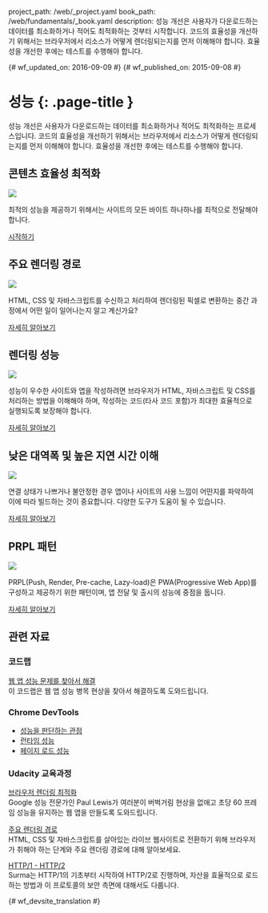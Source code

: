 project_path: /web/_project.yaml
book_path: /web/fundamentals/_book.yaml
description: 성능 개선은 사용자가 다운로드하는 데이터를 최소화하거나 적어도 최적화하는 것부터 시작합니다. 코드의 효율성을 개선하기 위해서는 브라우저에서 리소스가 어떻게 렌더링되는지를 먼저 이해해야 합니다. 효율성을 개선한 후에는 테스트를 수행해야 합니다. 

{# wf_updated_on: 2016-09-09 #}
{# wf_published_on: 2015-09-08 #}

# 성능 {: .page-title }

성능 개선은 사용자가 다운로드하는 데이터를 최소화하거나 적어도 최적화하는 프로세스입니다. 코드의 효율성을 개선하기 위해서는 브라우저에서 리소스가 어떻게 렌더링되는지를 먼저 이해해야 합니다. 효율성을 개선한 후에는 테스트를 수행해야 합니다. 

## 콘텐츠 효율성 최적화

<img src="images/oce.png" class="attempt-right" style="max-height: 200px;">

최적의 성능을 제공하기 위해서는 사이트의 모든 바이트 하나하나를 최적으로 전달해야 합니다.

[시작하기](optimizing-content-efficiency/)

<div style="clear:both;"></div>

## 주요 렌더링 경로

<img src="images/crp.png" class="attempt-right">

HTML, CSS 및 자바스크립트를 수신하고 처리하여 렌더링된 픽셀로 변환하는 중간 과정에서 어떤 일이 일어나는지 알고 계신가요?

[자세히 알아보기](critical-rendering-path/)

<div style="clear:both;"></div>

## 렌더링 성능

<img src="images/rend.png" class="attempt-right">

성능이 우수한 사이트와 앱을 작성하려면 브라우저가 HTML, 자바스크립트 및 CSS를 처리하는 방법을 이해해야 하며, 작성하는 코드(타사 코드 포함)가 최대한 효율적으로 실행되도록 보장해야 합니다.

[자세히 알아보기](rendering/)

<div style="clear:both;"></div>

## 낮은 대역폭 및 높은 지연 시간 이해

<img src="images/low.png" class="attempt-right">

연결 상태가 나쁘거나 불안정한 경우 앱이나 사이트의 사용 느낌이 어떤지를 파악하여 이에 따라 빌드하는 것이 중요합니다. 다양한 도구가 도움이 될 수 있습니다.

[자세히 알아보기](poor-connectivity/)

<div style="clear:both;"></div>

## PRPL 패턴

<img src="images/prpl.png" class="attempt-right">

PRPL(Push, Render, Pre-cache, Lazy-load)은
 PWA(Progressive Web App)를 구성하고 제공하기 위한 패턴이며,
 앱 전달 및 출시의 성능에 중점을 둡니다.

[자세히 알아보기](prpl-pattern/)

<div style="clear:both;"></div>


## 관련 자료

### 코드랩

[웹 앱 성능 문제를 찾아서 해결](/web/fundamentals/getting-started/codelabs/web-perf/) <br>
이 코드랩은 웹 앱 성능 병목 현상을 찾아서 해결하도록 도와드립니다.

### Chrome DevTools

* [성능을 판단하는 관점](/web/tools/chrome-devtools/evaluate-performance/timeline-tool)
* [런타임 성능](/web/tools/chrome-devtools/rendering-tools/)
* [페이지 로드 성능](/web/tools/chrome-devtools/network-performance/resource-loading)


### Udacity 교육과정

[브라우저 렌더링 최적화](https://udacity.com/ud860)<br>
Google 성능 전문가인 Paul Lewis가 여러분이 버벅거림 현상을 없애고
 초당 60 프레임 성능을 유지하는 웹 앱을 만들도록 도와드립니다.

[주요 렌더링 경로](https://udacity.com/ud884)<br>
HTML, CSS 및 자바스크립트를 살아있는 라이브 웹사이트로 전환하기 위해
 브라우저가 취해야 하는 단계와 주요 렌더링 경로에 대해 알아보세요.

[HTTP/1 - HTTP/2](https://udacity.com/ud897)<br>
Surma는 HTTP/1의 기초부터 시작하여 HTTP/2로 진행하며,
 자산을 효율적으로 로드하는 방법과 이 프로토콜의 보안 측면에 대해서도 다룹니다. 
<div style="clear:both;"></div>




{# wf_devsite_translation #}
